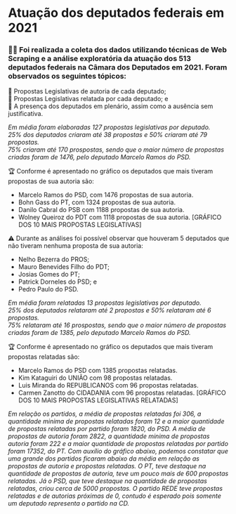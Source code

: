 # Atuação dos deputados federais em 2021
### 🕵️‍♂️ Foi realizada a coleta dos dados utilizando técnicas de Web Scraping e a análise exploratória da atuação dos 513 deputados federais na Câmara dos Deputados em 2021. Foram observados os seguintes tópicos:

🥇 Propostas Legislativas de autoria de cada deputado;\
🥈 Propostas Legislativas relatada por cada deputado; e\
🥉 A presença dos deputados em plenário, assim como a ausência sem justificativa.

*Em média foram elaboradas 127 propostas legislativas por deputado.\
25% dos deputados criaram até 38 propostas e 50% criaram até 79 propostas.\
75% criaram até 170 prospostas, sendo que o maior número de propostas criadas foram de 1476, pelo deputado Marcelo Ramos do PSD.*

🏆  Conforme é apresentado no gráfico os deputados que mais tiveram propostas de sua autoria são:
  - Marcelo Ramos do PSD, com 1476 propostas de sua autoria.
  - Bohn Gass do PT, com 1324 propostas de sua autoria.
  - Danilo Cabral do PSB com 1188 propostas de sua autoria.
  - Wolney Queiroz do PDT com 1118 propostas de sua autoria.
[GRÁFICO DOS 10 MAIS PROPOSTAS LEGISLATIVAS]

⚠ Durante as análises foi possível observar que houveram 5 deputados que não tiveram nenhuma proposta de sua autoria:
- Nelho Bezerra do PROS;
- Mauro Benevides Filho do PDT;
- Josias Gomes do PT;
- Patrick Dorneles do PSD; e
- Pedro Paulo do PSD.

*Em média foram relatadas 13 propostas legislativas por deputado.\
25% dos deputados relataram até 2 propostas e 50% relataram até 6 propostas.\
75% relataram até 16 prospostas, sendo que o maior número de propostas criadas foram de 1385, pelo deputado Marcelo Ramos do PSD.*

🏆 Conforme é apresentado no gráfico os deputados que mais tiveram propostas relatadas são:
  - Marcelo Ramos do PSD com 1385 propostas relatadas.
  - Kim Kataguiri do UNIÃO com 98 propostas relatadas.
  - Luis Miranda do REPUBLICANOS com 96 propostas relatadas.
  - Carmen Zanotto do CIDADANIA com 96 propostas relatadas.
[GRÁFICO DOS 10 MAIS PROPOSTAS LEGISLATIVAS RELATADAS]


*Em relação os partidos, a média de propostas relatadas foi 306, a quantidade minima de propostas relatadas foram 12 e a maior quantidade de propostas relatadas por partido foram 1820, do PSD.
A média de propostas de autoria foram 2822, a quantidade minima de propostas autoria foram 222 e a maior quantidade de propostas relatadas por partido foram 17352, do PT.
Com auxílio do gráfico abaixo, podemos constatar que uma grande dos partidos ficaram abaixo da média em relação as propostas de autoria e propostas relatadas. O PT, teve destaque na quantidade de propostas de autoria, teve um pouco mais de 600 propostas relatadas. Já o PSD, que teve destaque na quantidade de propostas relatadas, criou cerca de 5000 propostas.
O partido REDE teve propostas relatadas e de autorias próximas de 0, contudo é esperado pois somente um deputado representa o partido na CD.*
